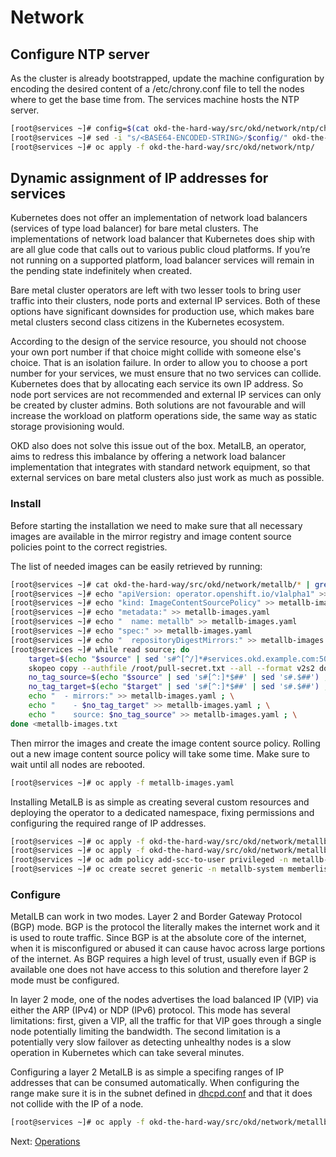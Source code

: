 # Network

## Configure NTP server

As the cluster is already bootstrapped, update the machine configuration by
encoding the desired content of a /etc/chrony.conf file to tell the nodes where
to get the base time from. The services machine hosts the NTP server.

```bash
[root@services ~]# config=$(cat okd-the-hard-way/src/okd/network/ntp/chrony.conf | base64 -w0)
[root@services ~]# sed -i "s/<BASE64-ENCODED-STRING>/$config/" okd-the-hard-way/src/okd/network/ntp/90-{compute,infra,master,storage,worker}-chrony-config.yaml
[root@services ~]# oc apply -f okd-the-hard-way/src/okd/network/ntp/
```

## Dynamic assignment of IP addresses for services

Kubernetes does not offer an implementation of network load balancers (services
of type load balancer) for bare metal clusters. The implementations of network
load balancer that Kubernetes does ship with are all glue code that calls out to
various public cloud platforms. If you’re not running on a supported platform,
load balancer services will remain in the pending state indefinitely when
created.

Bare metal cluster operators are left with two lesser tools to bring user
traffic into their clusters, node ports and external IP services. Both of these
options have significant downsides for production use, which makes bare metal
clusters second class citizens in the Kubernetes ecosystem.

According to the design of the service resource, you should not choose your own
port number if that choice might collide with someone else's choice. That is an
isolation failure. In order to allow you to choose a port number for your
services, we must ensure that no two services can collide. Kubernetes does that
by allocating each service its own IP address. So node port services are not
recommended and external IP services can only be created by cluster admins. Both
solutions are not favourable and will increase the workload on platform
operations side, the same way as static storage provisioning would.

OKD also does not solve this issue out of the box. MetalLB, an operator, aims to
redress this imbalance by offering a network load balancer implementation that
integrates with standard network equipment, so that external services on bare
metal clusters also just work as much as possible.

### Install

Before starting the installation we need to make sure that all necessary images
are available in the mirror registry and image content source policies point to
the correct registries.

The list of needed images can be easily retrieved by running:

```bash
[root@services ~]# cat okd-the-hard-way/src/okd/network/metallb/* | grep image: | sed 's/^.*: //' > metallb-images.txt
[root@services ~]# echo "apiVersion: operator.openshift.io/v1alpha1" >> metallb-images.yaml
[root@services ~]# echo "kind: ImageContentSourcePolicy" >> metallb-images.yaml
[root@services ~]# echo "metadata:" >> metallb-images.yaml
[root@services ~]# echo "  name: metallb" >> metallb-images.yaml
[root@services ~]# echo "spec:" >> metallb-images.yaml
[root@services ~]# echo "  repositoryDigestMirrors:" >> metallb-images.yaml
[root@services ~]# while read source; do
    target=$(echo "$source" | sed 's#^[^/]*#services.okd.example.com:5000#g'); \
    skopeo copy --authfile /root/pull-secret.txt --all --format v2s2 docker://$source docker://$target ; \
    no_tag_source=$(echo "$source" | sed 's#[^:]*$##' | sed 's#.$##') ; \
    no_tag_target=$(echo "$target" | sed 's#[^:]*$##' | sed 's#.$##') ; \
    echo "  - mirrors:" >> metallb-images.yaml ; \
    echo "    - $no_tag_target" >> metallb-images.yaml ; \
    echo "    source: $no_tag_source" >> metallb-images.yaml ; \
done <metallb-images.txt
```

Then mirror the images and create the image content source policy. Rolling out a
new image content source policy will take some time. Make sure to wait until all
nodes are rebooted.

```bash
[root@services ~]# oc apply -f metallb-images.yaml
```

Installing MetalLB is as simple as creating several custom resources and
deploying the operator to a dedicated namespace, fixing permissions and
configuring the required range of IP addresses.

```bash
[root@services ~]# oc apply -f okd-the-hard-way/src/okd/network/metallb/namespace.yaml
[root@services ~]# oc apply -f okd-the-hard-way/src/okd/network/metallb/operator.yaml
[root@services ~]# oc adm policy add-scc-to-user privileged -n metallb-system -z speaker
[root@services ~]# oc create secret generic -n metallb-system memberlist --from-literal=secretkey="$(openssl rand -base64 128)"
```

### Configure

MetalLB can work in two modes. Layer 2 and Border Gateway Protocol (BGP) mode.
BGP is the protocol the literally makes the internet work and it is used to
route traffic. Since BGP is at the absolute core of the internet, when it is
misconfigured or abused it can cause havoc across large portions of the
internet. As BGP requires a high level of trust, usually even if BGP is
available one does not have access to this solution and therefore layer 2 mode
must be configured.

In layer 2 mode, one of the nodes advertises the load balanced IP (VIP) via
either the ARP (IPv4) or NDP (IPv6) protocol. This mode has several limitations:
first, given a VIP, all the traffic for that VIP goes through a single node
potentially limiting the bandwidth. The second limitation is a potentially very
slow failover as detecting unhealthy nodes is a slow operation in Kubernetes
which can take several minutes.

Configuring a layer 2 MetalLB is as simple a specifing ranges of IP addresses
that can be consumed automatically. When configuring the range make sure it is
in the subnet defined in [dhcpd.conf](/src/services/dhcpd.conf) and that it does
not collide with the IP of a node.

```bash
[root@services ~]# oc apply -f okd-the-hard-way/src/okd/network/metallb/configuration.yaml
```

Next: [Operations](16-operations.md)
